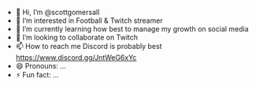 - 👋 Hi, I’m @scottgomersall
- 👀 I’m interested in Football & Twitch streamer 
- 🌱 I’m currently learning how best to manage my growth on social media
- 💞️ I’m looking to collaborate on Twitch 
- 📫 How to reach me Discord is probably best https://www.discord.gg/JntWeG6xYc
- 😄 Pronouns: ...
- ⚡ Fun fact: ...

<!---
scottgomersall/scottgomersall is a ✨ special ✨ repository because its `README.md` (this file) appears on your GitHub profile.
You can click the Preview link to take a look at your changes.
--->
